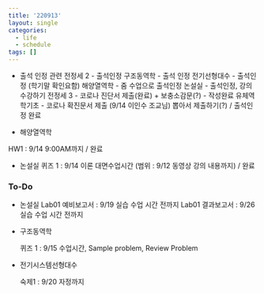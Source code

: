 ```yaml
---
title: '220913'
layout: single
categories:
  - life
  - schedule
tags: []
---
```



- 출석 인정 관련
  전정세 2 - 출석인정
  구조동역학 - 출석 인정
  전기선형대수 - 출석인정 (학기말 확인요함)
  해양열역학 - 줌 수업으로 출석인정
  논설실 - 출석인정, 강의수강하기
  전정세 3 - 코로나 진단서 제출(완료) + 보충소감문(?) - 작성완료
  유체역학기초 - 코로나 확진문서 제출 (9/14 이인수 조교님) 뽑아서 제출하기(?) / 출석인정 완료


- 해양열역학

HW1 : 9/14 9:00AM까지 / 완료

- 논설실
  퀴즈 1 : 9/14 이론 대면수업시간 (범위 : 9/12 동영상 강의 내용까지) / 완료



### To-Do

- 논설실
  Lab01 예비보고서 : 9/19 실습 수업 시간 전까지 
  Lab01 결과보고서 : 9/26 실습 수업 시간 전까지

- 구조동역학

  퀴즈 1 : 9/15 수업시간, Sample problem, Review Problem

- 전기시스템선형대수

  숙제1 : 9/20 자정까지

